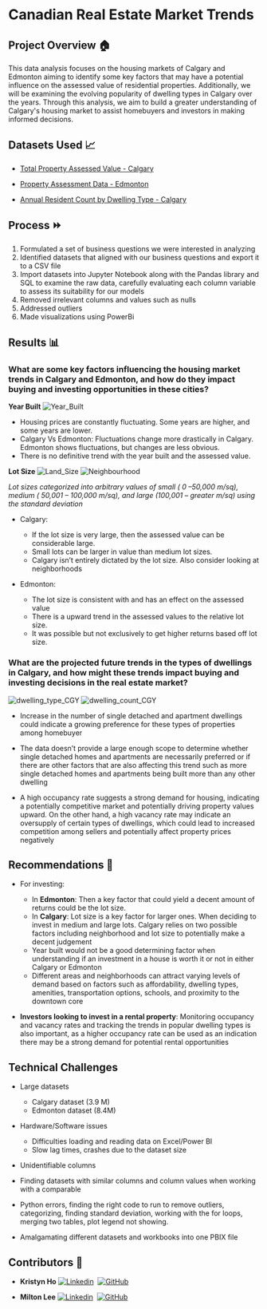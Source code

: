 # Canadian Real Estate Market Trends

## Project Overview 🏠

This data analysis focuses on the housing markets of Calgary and Edmonton aiming to identify some key factors that may have a potential influence on the assessed value of residential properties. Additionally, we will be examining the evolving popularity of dwelling types in Calgary over the years. Through this analysis, we aim to build a greater understanding of Calgary's housing market to assist homebuyers and investors in making informed decisions.

## Datasets Used 📈

* [Total Property Assessed Value - Calgary](https://data.calgary.ca/Government/Total-Property-Assessed-Value/dmd8-bmxh)

* [Property Assessment Data - Edmonton](https://data.edmonton.ca/City-Administration/Property-Assessment-Data-Historical-/qi6a-xuwt/about_data)

* [Annual Resident Count by Dwelling Type - Calgary](https://data.calgary.ca/Demographics/Annual-Resident-Count-by-Dwelling-Type/kji3-kmu4)

## Process ⏩
1. Formulated a set of business questions we were interested in analyzing
2. Identified datasets that aligned with our business questions and export it to a CSV file
3. Import datasets into Jupyter Notebook along with the Pandas library and SQL to examine the raw data, carefully evaluating each column variable to assess its suitability for our models
4. Removed irrelevant columns and values such as nulls 
5. Addressed outliers
6. Made visualizations using PowerBi

## Results 📊
### What are some key factors influencing the housing market trends in Calgary and Edmonton, and how do they impact buying and investing opportunities in these cities?

**Year Built**
![Year_Built](https://github.com/miltonlee/canadian-real-estate-capstone-project/assets/41603809/d15fac10-02ef-41c4-80aa-407ee560cf76)


* Housing prices are constantly fluctuating. Some years are higher, and some years are lower. 
* Calgary Vs Edmonton: Fluctuations change more drastically in Calgary. Edmonton shows fluctuations, but changes are less obvious. 
* There is no definitive trend with the year built and the assessed value.

**Lot Size**
![Land_Size](https://github.com/miltonlee/canadian-real-estate-capstone-project/assets/41603809/5ef03910-9315-4865-bd6e-cef7447c8dc9)
![Neighbourhood](https://github.com/miltonlee/canadian-real-estate-capstone-project/assets/41603809/4708dc9c-4950-4d9b-b327-d6dc54be29d9)

*Lot sizes categorized into arbitrary values of small ( 0 –50,000 m/sq), medium ( 50,001 – 100,000 m/sq), and large (100,001 – greater m/sq) using the standard deviation*

* Calgary: 
  * If the lot size is very large, then the assessed value can be considerable large. 
  * Small lots can be larger in value than medium lot sizes. 
  * Calgary isn’t entirely dictated by the lot size. Also consider looking at neighborhoods 

* Edmonton:
  * The lot size is consistent with and has an effect on the assessed value
  * There is a upward trend in the assessed values to the relative lot size. 
  * It was possible but not exclusively to get higher returns based off lot size. 

### What are the projected future trends in the types of dwellings in Calgary, and how might these trends impact buying and investing decisions in the real estate market?

![dwelling_type_CGY](https://github.com/miltonlee/canadian-real-estate-capstone-project/assets/41603809/948792ae-c72e-4165-84af-ab19d8f92213)
![dwelling_count_CGY](https://github.com/miltonlee/canadian-real-estate-capstone-project/assets/41603809/d13bd444-fa41-4e8e-a22e-816d827637b1)

* Increase in the number of single detached and apartment dwellings could indicate a growing preference for these types of properties among homebuyer

* The data doesn’t provide a large enough scope to determine whether single detached homes and apartments are necessarily preferred or if there are other factors that are also affecting this trend such as more single detached homes and apartments being built more than any other dwelling

* A high occupancy rate suggests a strong demand for housing, indicating a potentially competitive market and potentially driving property values upward. On the other hand, a high vacancy rate may indicate an oversupply of certain types of dwellings, which could lead to increased competition among sellers and potentially affect property prices negatively


## Recommendations 🔎

* For investing:  
  * In **Edmonton**: Then a key factor that could yield a decent  amount of returns could be the lot size.
  * In **Calgary**: Lot size is a key factor for larger ones. When deciding to invest in medium and large lots. Calgary relies on two possible factors including neighborhood and lot size to potentially make a decent judgement 
  * Year built would not be a good determining factor when understanding if an investment in a house is worth it or not in either Calgary or Edmonton
  * Different areas and neighborhoods can attract varying levels of demand based on factors such as affordability, dwelling types, amenities, transportation options, schools, and proximity to the downtown core

* **Investors looking to invest in a rental property**: Monitoring occupancy and vacancy rates and tracking the trends in popular dwelling types is also important, as a higher occupancy rate can be used as an indication there may be a strong demand for potential rental opportunities

## Technical Challenges

* Large datasets

  * Calgary dataset (3.9 M)
  * Edmonton dataset (8.4M)

* Hardware/Software issues

  * Difficulties loading and reading data on Excel/Power BI
  * Slow lag times, crashes due to the dataset size

* Unidentifiable columns

* Finding datasets with similar columns and column values when working with a comparable

* Python errors, finding the right code to run to remove outliers, categorizing, finding standard deviation, working with the for loops, merging two tables, plot legend not showing.

* Amalgamating different datasets and workbooks into one PBIX file

## Contributors 🤝

* **Kristyn Ho** [![Linkedin](https://i.stack.imgur.com/gVE0j.png)](https://www.linkedin.com/in/kristyn-ho/) &nbsp;[![GitHub](https://i.stack.imgur.com/tskMh.png)](https://github.com/Alex-Kris)

* **Milton Lee** [![Linkedin](https://i.stack.imgur.com/gVE0j.png)](https://www.linkedin.com/in/miltonlee1/) &nbsp;[![GitHub](https://i.stack.imgur.com/tskMh.png)](https://github.com/miltonlee)
